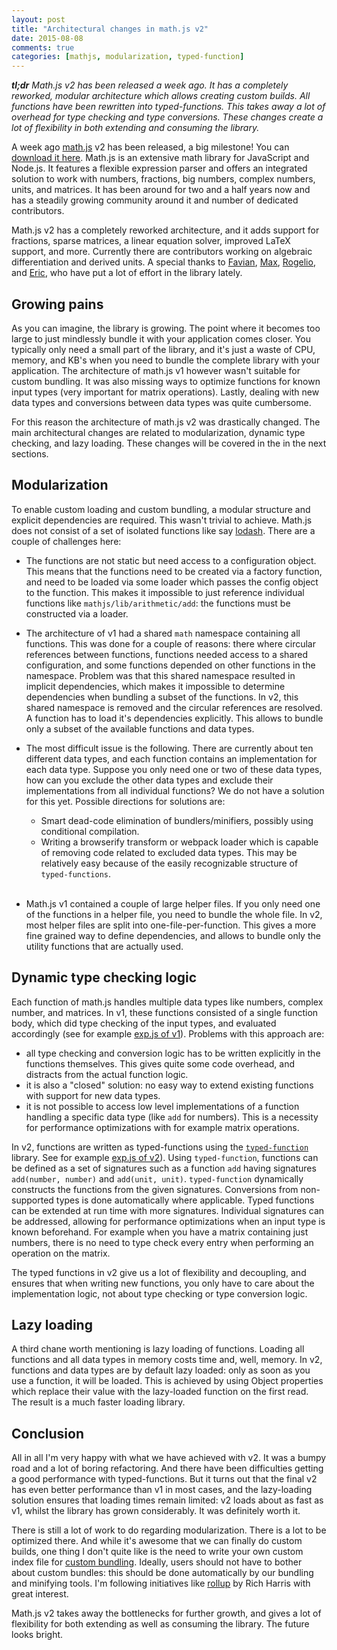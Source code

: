 ```yaml
---
layout: post
title: "Architectural changes in math.js v2"
date: 2015-08-08
comments: true
categories: [mathjs, modularization, typed-function]
---
```



<span style="font-style: italic;">
  <span style="font-weight: bold;">tl;dr</span>
  Math.js v2 has been released a week ago. It has a completely reworked, modular architecture which allows creating custom builds. All functions have been rewritten into typed-functions. This takes away a lot of overhead for type checking and type conversions. These changes create a lot of flexibility in both extending and consuming the library.
</span>


A week ago [math.js](http://mathjs.org/) v2 has been released, a big milestone! You can [download it here](http://mathjs.org/download.html). Math.js is an extensive math library for JavaScript and Node.js. It features a flexible expression parser and offers an integrated solution to work with numbers, fractions, big numbers, complex numbers, units, and matrices. It has been around for two and a half years now and has a steadily growing community around it and number of dedicated contributors.

Math.js v2 has a completely reworked architecture, and it adds support for fractions, sparse matrices, a linear equation solver, improved LaTeX support, and more. Currently there are contributors working on algebraic differentiation and derived units. A special thanks to [Favian](https://github.com/BigFav), [Max](https://github.com/FSMaxB), [Rogelio](https://github.com/rjbaucells), and [Eric](https://github.com/ericman314), who have put a lot of effort in the library lately.


## Growing pains

As you can imagine, the library is growing. The point where it becomes too large to just mindlessly bundle it with your application comes closer. You typically only need a small part of the library, and it's just a waste of CPU, memory, and KB's when you need to bundle the complete library with your application. The architecture of math.js v1 however wasn't suitable for custom bundling. It was also missing ways to optimize functions for known input types (very important for matrix operations). Lastly, dealing with new data types and conversions between data types was quite cumbersome.

For this reason the architecture of math.js v2 was drastically changed. The main architectural changes are related to modularization, dynamic type checking, and lazy loading. These changes will be covered in the in the next sections.


## Modularization

To enable custom loading and custom bundling, a modular structure and explicit dependencies are required. This wasn't trivial to achieve. Math.js does not consist of a set of isolated functions like say [lodash](https://lodash.com). There are a couple of challenges here:

-   The functions are not static but need access to a configuration object. This means that the functions need to be created via a factory function, and need to be loaded via some loader which passes the config object to the function. This makes it impossible to just reference individual functions like `mathjs/lib/arithmetic/add`: the functions must be constructed via a loader.

-   The architecture of v1 had a shared `math` namespace containing all functions. This was done for a couple of reasons: there where circular references between functions, functions needed access to a shared configuration, and some functions depended on other functions in the namespace. Problem was that this shared namespace resulted in implicit dependencies, which makes it impossible to determine dependencies when bundling a subset of the functions. In v2, this shared namespace is removed and the circular references are resolved. A function has to load it's dependencies explicitly. This allows to bundle only a subset of the available functions and data types.

-   The most difficult issue is the following. There are currently about ten different data types, and each function contains an implementation for each data type. Suppose you only need one or two of these data types, how can you exclude the other data types and exclude their implementations from all individual functions? We do not have a solution for this yet. Possible directions for solutions are:
    -    Smart dead-code elimination of bundlers/minifiers, possibly using conditional compilation.
    -    Writing a browserify transform or webpack loader which is capable of removing code related to excluded data types. This may be relatively easy because of the easily recognizable structure of `typed-functions`.
         <br><br>
-   Math.js v1 contained a couple of large helper files. If you only need one of the functions in a helper file, you need to bundle the whole file. In v2, most helper files are split into one-file-per-function. This gives a more fine grained way to define dependencies, and allows to bundle only the utility functions that are actually used.


## Dynamic type checking logic
    
Each function of math.js handles multiple data types like numbers, complex number, and matrices. In v1, these functions consisted of a single function body, which did type checking of the input types, and evaluated accordingly (see for example [exp.js of v1](https://github.com/josdejong/mathjs/blob/v1/lib/function/arithmetic/exp.js)). Problems with this approach are:
 
 - all type checking and conversion logic has to be written explicitly in the functions themselves. This gives quite some code overhead, and distracts from the actual function logic. 
 - it is also a "closed" solution: no easy way to extend existing functions with support for new data types.
- it is not possible to access low level implementations of a function handling a specific data type (like `add` for numbers). This is a necessity for performance optimizations with for example matrix operations.

In v2, functions are written as typed-functions using the [`typed-function`](https://github.com/josdejong/typed-function) library. See for example [exp.js of v2](https://github.com/josdejong/mathjs/blob/master/lib/function/arithmetic/exp.js)). Using `typed-function`, functions can be defined as a set of signatures such as a function `add` having signatures `add(number, number)` and `add(unit, unit)`. `typed-function` dynamically constructs the functions from the given signatures. Conversions from non-supported types is done automatically where applicable. Typed functions can be extended at run time with more signatures. Individual signatures can be addressed, allowing for performance optimizations when an input type is known beforehand. For example when you have a matrix containing just numbers, there is no need to type check every entry when performing an operation on the matrix.

The typed functions in v2 give us a lot of flexibility and decoupling, and ensures that when writing new functions, you only have to care about the implementation logic, not about type checking or type conversion logic.


## Lazy loading

A third chane worth mentioning is lazy loading of functions. Loading all functions and all data types in memory costs time and, well, memory. In v2, functions and data types are by default lazy loaded: only as soon as you use a function, it will be loaded. This is achieved by using Object properties which replace their value with the lazy-loaded function on the first read. The result is a much faster loading library.


## Conclusion

All in all I'm very happy with what we have achieved with v2. It was a bumpy road and a lot of boring refactoring. And there have been difficulties getting a good performance with typed-functions. But it turns out that the final v2 has even better performance than v1 in most cases, and the lazy-loading solution ensures that loading times remain limited: v2 loads about as fast as v1, whilst the library has grown considerably. It was definitely worth it.

There is still a lot of work to do regarding modularization. There is a lot to be optimized there. And while it's awesome that we can finally do custom builds, one thing I don't quite like is the need to write your own custom index file for [custom bundling](http://mathjs.org/docs/custom_loading_and_bundling.html). Ideally, users should not have to bother about custom bundles: this should be done automatically by our bundling and minifying tools. I'm following initiatives like [rollup](https://medium.com/@Rich_Harris/small-modules-it-s-not-quite-that-simple-3ca532d65de4) by Rich Harris with great interest.

Math.js v2 takes away the bottlenecks for further growth, and gives a lot of flexibility for both extending as well as consuming the library. The future looks bright.
